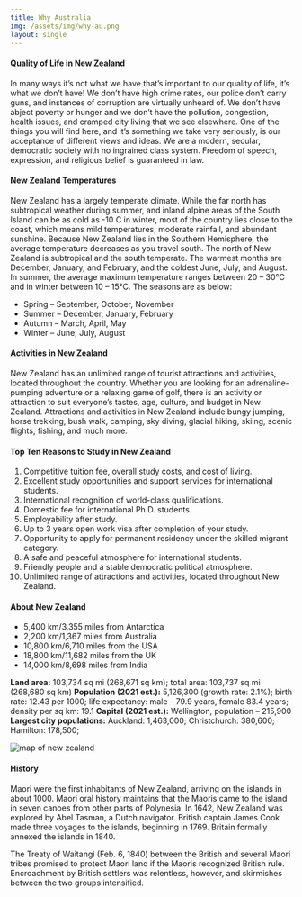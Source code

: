 ```yaml
---
title: Why Australia
img: /assets/img/why-au.png
layout: single
---
```


#### Quality of Life in New Zealand

In many ways it’s not what we have that’s important to our quality of life, it’s what we don’t have! We don’t have high crime rates, our police don’t carry guns, and instances of corruption are virtually unheard of. We don’t have abject poverty or hunger and we don’t have the pollution, congestion, health issues, and cramped city living that we see elsewhere. One of the things you will find here, and it’s something we take very seriously, is our acceptance of different views and ideas. We are a modern, secular, democratic society with no ingrained class system. Freedom of speech, expression, and religious belief is guaranteed in law.

#### New Zealand Temperatures

New Zealand has a largely temperate climate. While the far north has subtropical weather during summer, and inland alpine areas of the South Island can be as cold as -10 C in winter, most of the country lies close to the coast, which means mild temperatures, moderate rainfall, and abundant sunshine. Because New Zealand lies in the Southern Hemisphere, the average temperature decreases as you travel south. The north of New Zealand is subtropical and the south temperate. The warmest months are December, January, and February, and the coldest June, July, and August. In summer, the average maximum temperature ranges between 20 – 30°C and in winter between 10 – 15°C. The seasons are as below:

- Spring – September, October, November
- Summer – December, January, February
- Autumn – March, April, May
- Winter – June, July, August

#### Activities in New Zealand

New Zealand has an unlimited range of tourist attractions and activities, located throughout the country. Whether you are looking for an adrenaline-pumping adventure or a relaxing game of golf, there is an activity or attraction to suit everyone’s tastes, age, culture, and budget in New Zealand. Attractions and activities in New Zealand include bungy jumping, horse trekking, bush walk, camping, sky diving, glacial hiking, skiing, scenic flights, fishing, and much more.

#### Top Ten Reasons to Study in New Zealand

1. Competitive tuition fee, overall study costs, and cost of living.
2. Excellent study opportunities and support services for international students.
3. International recognition of world-class qualifications.
4. Domestic fee for international Ph.D. students.
5. Employability after study.
6. Up to 3 years open work visa after completion of your study.
7. Opportunity to apply for permanent residency under the skilled migrant category.
8. A safe and peaceful atmosphere for international students.
9. Friendly people and a stable democratic political atmosphere.
10. Unlimited range of attractions and activities, located throughout New Zealand.

#### About New Zealand

- 5,400 km/3,355 miles from Antarctica
- 2,200 km/1,367 miles from Australia
- 10,800 km/6,710 miles from the USA
- 18,800 km/11,682 miles from the UK
- 14,000 km/8,698 miles from India

**Land area:** 103,734 sq mi (268,671 sq km); total area: 103,737 sq mi (268,680 sq km)
**Population (2021 est.):** 5,126,300 (growth rate: 2.1%); birth rate: 12.43 per 1000; life expectancy: male – 79.9 years, female 83.4 years; density per sq km: 19.1
**Capital (2021 est.):** Wellington, population – 215,900
**Largest city populations:** Auckland: 1,463,000; Christchurch: 380,600; Hamilton: 178,500;

![map of new zealand](https://nzasiaconsultants.com/wp-content/uploads/2020/12/nz_map_cropped-853x1024.png)

#### History

Maori were the first inhabitants of New Zealand, arriving on the islands in about 1000. Maori oral history maintains that the Maoris came to the island in seven canoes from other parts of Polynesia. In 1642, New Zealand was explored by Abel Tasman, a Dutch navigator. British captain James Cook made three voyages to the islands, beginning in 1769. Britain formally annexed the islands in 1840.

The Treaty of Waitangi (Feb. 6, 1840) between the British and several Maori tribes promised to protect Maori land if the Maoris recognized British rule. Encroachment by British settlers was relentless, however, and skirmishes between the two groups intensified.
